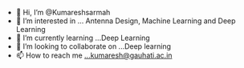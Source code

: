 - 👋 Hi, I’m @Kumareshsarmah
- 👀 I’m interested in ... Antenna Design, Machine Learning and Deep Learning
- 🌱 I’m currently learning ...Deep Learning
- 💞️ I’m looking to collaborate on ...Deep learning
- 📫 How to reach me ...kumaresh@gauhati.ac.in

<!---
Kumareshsarmah/Kumareshsarmah is a ✨ special ✨ repository because its `README.md` (this file) appears on your GitHub profile.
You can click the Preview link to take a look at your changes.
--->
